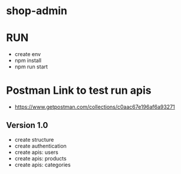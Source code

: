 # shop-admin

# RUN
  - create env
  - npm install
  - npm run start
  
# Postman Link to test run apis
  - https://www.getpostman.com/collections/c0aac67e196af6a93271
  
## Version 1.0
  - create structure 
  - create authentication
  - create apis: users
  - create apis: products
  - create apis: categories
 
